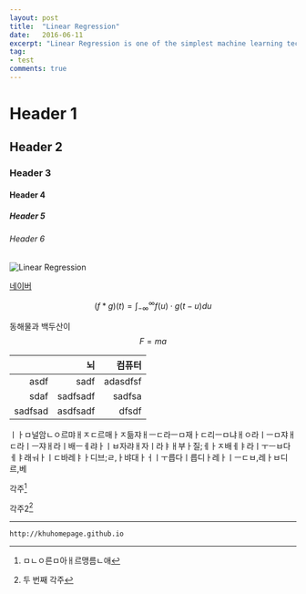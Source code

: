 ```yaml
---
layout: post
title:  "Linear Regression"
date:   2016-06-11
excerpt: "Linear Regression is one of the simplest machine learning technique. :)"
tag:
- test
comments: true
---
```


# Header 1

## Header 2

### Header 3

#### Header 4

##### Header 5

###### Header 6

![Linear Regression](http://www.biostathandbook.com/pix/regressionlollipop.gif)

[네이버](http://www.naver.com)

$$
(f*g)(t) = \int_{-\infty}^{\infty} f(u) \cdot g(t - u) du
$$

동해물과 백두산이 $$F = ma$$ 

|         |       뇌 |   컴퓨터 |
|--------:|---------:|---------:|
| asdf    | sadf     | adasdfsf |
| sdaf    | sadfsadf | sadfsa   |
| sadfsad | asdfsadf | dfsdf    |

ㅣㅏㅁ널암ㄴㅇ르먀ㅐㅈㄷ르매ㅏㅈ듦쟈ㅐㅡㄷ라ㅡㅁ재ㅏㄷ리ㅡㅁ냐ㅐㅇ라ㅣㅡㅁ쟈ㅐㄷ라ㅣㅡ쟈ㅐ라ㅣ배ㅡㅔ랴ㅏㅣㅂ자랴ㅐ자ㅣ라ㅑㅐ부ㅏ질;ㅔㅏㅈ배ㅔㅑ라ㅣㅜㅡㅂ다ㅔㅑ래ㅝㅏㅣㄷ바레ㅑㅏ디브;ㄹ,ㅏ뱌대ㅏㅓㅣㅜ릅다ㅣ릅디ㅏ레ㅏㅣㅡㄷㅂ,레ㅏㅂ디르,베

각주[^1]

[^1]: ㅁㄴㅇ른ㅁ아ㅐ르맹름ㄴ애


각주2[^2]

[^2]: 두 번째 각주

***

`http://khuhomepage.github.io`
